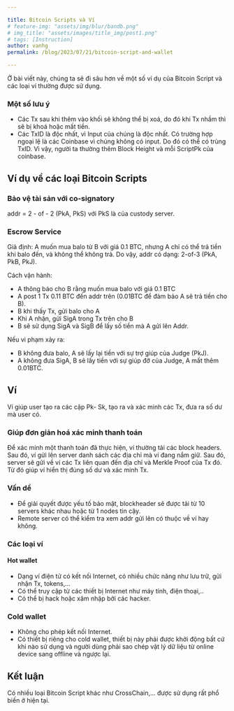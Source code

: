 ```yaml
---

title: Bitcoin Scripts và Ví
# feature-img: "assets/img/blur/bandb.png"
# img_title: "assets/images/title_img/post1.png"
# tags: [Instruction]
author: vanhg
permalink: /blog/2023/07/21/bitcoin-script-and-wallet

---
```


Ở bài viết này, chúng ta sẽ đi sâu hơn về một số ví dụ của Bitcoin Script và các loại ví thường được sử dụng.

### Một số lưu ý
- Các Tx sau khi thêm vào khối sẽ không thể bị xoá, do đó khi Tx nhầm thì sẽ bị khoá hoặc mất tiền.
- Các TxID là độc nhất, vì Input của chúng là độc nhất. Có trường hợp ngoại lệ là các Coinbase vì chúng không có input. Do đó có thể có trùng TxID. Vì vậy, người ta thường thêm Block Height và mỗi ScriptPk của coinbase.

## Ví dụ về các loại Bitcoin Scripts
### Bảo vệ tài sản với co-signatory
addr = 2 - of - 2 (PkA, PkS) với PkS là của custody server.

### Escrow Service
Giả định: A muốn mua balo từ B với giá 0.1 BTC, nhưng A chỉ có thể trả tiền khi balo đến, và không thể không trả. Do vậy, addr có dạng: 2-of-3 (PkA, PkB, PkJ).

Cách vận hành: 
- A thông báo cho B rằng muốn mua balo với giá 0.1 BTC
- A post 1 Tx 0.11 BTC đến addr trên (0.01BTC để đảm bảo A sẽ trả tiền cho B).
- B khi thấy Tx, gửi balo cho A
- Khi A nhận, gửi SigA trong Tx trên cho B
- B sẽ sử dụng SigA và SigB để lấy số tiền mà A gửi lên Addr.

Nếu vi phạm xảy ra:
- B không đưa balo, A sẽ lấy lại tiền với sự trợ giúp của Judge (PkJ).
- A không đưa SigA, B sẽ lấy tiền với sự giúp đỡ của Judge, A mất thêm 0.01BTC.

## Ví
Ví giúp user tạo ra các cặp Pk- Sk, tạo ra và xác minh các Tx, đưa ra số dư mà user có. 

### Giúp đơn giản hoá xác minh thanh toán
Để xác minh một thanh toán đã thực hiện, ví thường tải các block headers. Sau đó, ví gửi lên server danh sách các địa chỉ mà ví đang nắm giữ. Sau đó, server sẽ gửi về ví các Tx liên quan đến địa chỉ và Merkle Proof của Tx đó. Từ đó giúp ví hiển thị đúng số dư và xác minh Tx.

### Vấn dề
- Để giải quyết được yếu tố bảo mật, blockheader sẽ được tải từ 10 servers khác nhau hoặc từ 1 nodes tin cậy.
- Remote server có thể kiểm tra xem addr gửi lên có thuộc về ví hay không.

### Các loại ví
#### Hot wallet
- Dạng ví điện tử có kết nối Internet, có nhiều chức năng như lưu trữ, gửi nhận Tx, tokens,...
- Có thể truy cập từ các thiết bị Internet như máy tính, điện thoại,..
- Có thể bị hack hoặc xâm nhập bởi các hacker.

### Cold wallet
- Không cho phép kết nối Internet.
- Có thiết bị riêng cho cold wallet, thiết bị này phải được khởi động bất cứ khi nào sử dụng và người dùng phải sao chép vật lý dữ liệu từ online device sang offline và ngược lại.

## Kết luận
Có nhiều loại Bitcoin Script khác như CrossChain,... được sử dụng rất phổ biến ở hiện tại.
